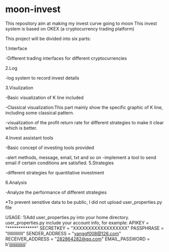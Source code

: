 # moon-invest
This repository aim at making my invest curve going to moon
This invest system is based on OKEX (a cryptocurrency trading platform)

This project will be divided into six parts:

1.Interface

-Different trading interfaces for different cryptocurrencies

2.Log

-log system to record invest details

3.Visulization

-Basic visualization of K line included

-Classical visualization:This part mainly show the specific graphic of K line, including some classical pattern.

-visualization of the profit return rate for different strategies to make it clear which is better.

4.Invest assistant tools

-Basic concept of investing tools provided

-alert methods, message, email, txt and so on
	-implement a tool to send email if certain conditions are satisfied. 
5.Strategies

-different strategies for quantitative investment

6.Analysis

-Analyze the performance of different strategies


*To prevent sensitive data to be public, I did not 
upload user_properties.py file

USAGE:
1)Add user_properties.py into your home directory.
user_properties.py include your account info, for example:
APIKEY = "*************"
SECRETKEY = "XXXXXXXXXXXXXXXXXX"
PASSPHRASE = "IIIIIIIIIIIII"
SENDER_ADDRESS = "yanggf008@126.com"
RECEIVER_ADDRESS = "282864282@qq.com"
EMAIL_PASSWORD = b'jjjjjjjjjjjjjjj'
